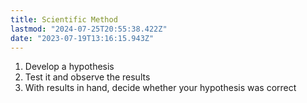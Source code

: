 ```yaml
---
title: Scientific Method
lastmod: "2024-07-25T20:55:38.422Z"
date: "2023-07-19T13:16:15.943Z"
---
```


1. Develop a hypothesis
2. Test it and observe the results
3. With results in hand, decide whether your hypothesis was correct
